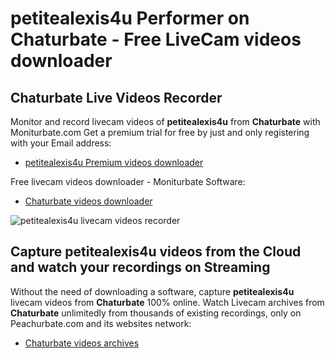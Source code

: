 # petitealexis4u Performer on Chaturbate - Free LiveCam videos downloader

## Chaturbate Live Videos Recorder

Monitor and record livecam videos of **petitealexis4u** from **Chaturbate** with Moniturbate.com
Get a premium trial for free by just and only registering with your Email address:
* [petitealexis4u Premium videos downloader](https://moniturbate.com/request-demo-licence-key.html)

Free livecam videos downloader - Moniturbate Software:
* [Chaturbate videos downloader](https://moniturbate.com/moniturbate-download-software.html)

![petitealexis4u livecam videos recorder](https://peachurnet.com/templates/moniturbate-software.png)


## Capture petitealexis4u videos from the Cloud and watch your recordings on Streaming

Without the need of downloading a software, capture **petitealexis4u** livecam videos from **Chaturbate** 100% online.
Watch Livecam archives from **Chaturbate** unlimitedly from thousands of existing recordings, only on Peachurbate.com and its websites network:
* [Chaturbate videos archives](https://peachurnet.com/)